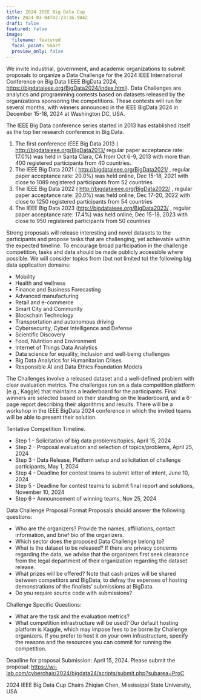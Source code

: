 ```yaml
---
title: 2024 IEEE Big Data Cup
date: 2024-03-04T02:23:16.984Z
draft: false
featured: false
image:
  filename: featured
  focal_point: Smart
  preview_only: false
---
```

We invite industrial, government, and academic organizations to submit proposals to organize a Data Challenge for the 2024 IEEE International Conference on Big Data (IEEE BigData 2024, https://bigdataieee.org/BigData2024/index.html). Data Challenges are analytics and programming contests based on datasets released by the organizations sponsoring the competitions. These contests will run for several months, with winners announced in the IEEE BigData 2024 in December 15-18, 2024 at Washington DC, USA.

The IEEE Big Data conference series started in 2013 has established itself as the top tier research conference in Big Data.  

1. The first conference IEEE Big Data 2013 (  http://bigdataieee.org/BigData2013/ regular paper acceptance  rate: 17.0%) was held in Santa Clara, CA from Oct 6-9, 2013 with more  than  400 registered participants from 40 countries. 
2. The IEEE Big Data 2021 ( http://bigdataieee.org/BigData2021/ ,  regular paper acceptance rate: 20.0%) was held online, Dec 15-18, 2021 with close to 1089 registered participants from 52 countries
3. The IEEE Big Data 2022 ( http://bigdataieee.org/BigData2022/ ,  regular paper acceptance rate: 20.0%) was held online, Dec 17-20, 2022 with close to 1250 registered participants from 54 countries
4. The IEEE Big Data 2023 (http://bigdataieee.org/BigData2023/ ,  regular paper acceptance rate: 17.4%) was held online, Dec 15-18, 2023 with close to 950 registered participants from 50 countries

Strong proposals will release interesting and novel datasets to the participants and propose tasks that are challenging, yet achievable within the expected timeline. To encourage broad participation in the challenge competition, tasks and data should be made publicly accessible where possible.
We will consider topics from (but not limited to) the following big data application domains: 

* Mobility
* Health and wellness
* Finance and Business Forecasting
* Advanced manufacturing
* Retail and e-commerce
* Smart City and Community
* Blockchain Technology
* Transportation and autonomous driving
* Cybersecurity, Cyber Intelligence and Defense
* Scientific Discovery
* Food, Nutrition and Environment
* Internet of Things Data Analytics
* Data science for equality, inclusion and well-being challenges
* Big Data Analytics for Humanitarian Crises
* Responsible AI and Data Ethics
  Foundation Models 

The Challenges involve a released dataset and a well-defined problem with clear evaluation metrics. The challenges run on a data competition platform (e.g., Kaggle) that maintains a leaderboard for the participants. Final winners are selected based on their standing on the leaderboard, and a 6-page report describing their algorithms and results. There will be a workshop in the IEEE BigData 2024 conference in which the invited teams will be able to present their solution.

Tentative Competition Timeline. 

* Step 1 - Solicitation of big data problems/topics, April 15, 2024
* Step 2 - Proposal evaluation and selection of topics/problems, April 25, 2024
* Step 3 - Data Release, Platform setup and solicitation of challenge participants, May 1, 2024
* Step 4 -  Deadline for contest teams to submit letter of intent, June 10, 2024
* Step 5 - Deadline for contest teams to submit final report and solutions, November 10, 2024
* Step 6 - Announcement of winning teams, Nov 25, 2024

Data Challenge Proposal Format
Proposals should answer the following questions:

* Who are the organizers? Provide the names, affiliations, contact information, and brief bio of the organizers.
* Which sector does the proposed Data Challenge belong to?
* What is the dataset to be released? If there are privacy concerns regarding the data, we advise that the organizers first seek clearance from the legal department of their organization regarding the dataset release.
* What prizes will be offered? Note that cash prizes will be shared between competitors and BigData, to defray the expenses of hosting demonstrations of the finalists’ submissions at BigData.
* Do you require source code with submissions?

Challenge Specific Questions:

* What are the task and the evaluation metrics?
* What competition infrastructure will be used? Our default hosting platform is Kaggle, which may impose fees to be borne by Challenge organizers. If you prefer to host it on your own infrastructure, specify the reasons and the resources you can commit for running the competition.

Deadline for proposal Submission: April 15, 2024. Please submit the proposal:
https://wi-lab.com/cyberchair/2024/bigdata24/scripts/submit.php?subarea=ProC



2024 IEEE Big Data Cup Chairs
Zhiqian Chen, Mississippi State University, USA
